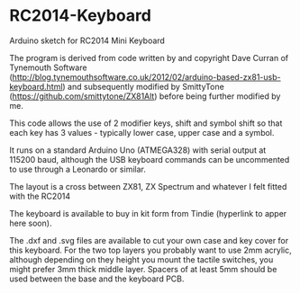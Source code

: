 # RC2014-Keyboard

Arduino sketch for RC2014 Mini Keyboard

The program is derived from code written by and copyright Dave Curran of Tynemouth Software (http://blog.tynemouthsoftware.co.uk/2012/02/arduino-based-zx81-usb-keyboard.html) and subsequently modified by SmittyTone (https://github.com/smittytone/ZX81Alt) before being further modified by me.

This code allows the use of 2 modifier keys, shift and symbol shift so that each key has 3 values - typically lower case, upper case and a symbol.

It runs on a standard Arduino Uno (ATMEGA328) with serial output at 115200 baud, although the USB keyboard commands can be uncommented to use through a Leonardo or similar.

The layout is a cross between ZX81, ZX Spectrum and whatever I felt fitted with the RC2014

The keyboard is available to buy in kit form from Tindie (hyperlink to apper here soon).

The .dxf and .svg files are available to cut your own case and key cover for this keyboard.  For the two top layers you probably want to use 2mm acrylic, although depending on they height you mount the tactile switches, you might prefer 3mm thick middle layer.  Spacers of at least 5mm should be used between the base and the keyboard PCB.
